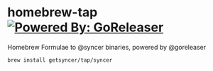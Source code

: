 # homebrew-tap [![Powered By: GoReleaser](https://img.shields.io/badge/powered%20by-goreleaser-green.svg?style=flat-square)](https://github.com/goreleaser)

Homebrew Formulae to @syncer binaries, powered by @goreleaser

```sh
brew install getsyncer/tap/syncer
```
